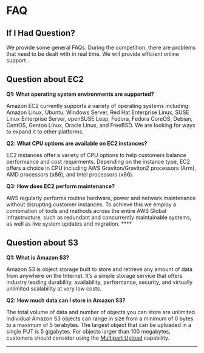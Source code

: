 # FAQ

## If I Had Question?

We provide some general FAQs. During the competition, there are problems that need to be dealt with in real time. We will provide efficient online support .

## Question about EC2

  **Q1: What operating system environments are supported?**

Amazon EC2 currently supports a variety of operating systems including: Amazon Linux, Ubuntu, Windows Server, Red Hat Enterprise Linux, SUSE Linux Enterprise Server, openSUSE Leap, Fedora, Fedora CoreOS, Debian, CentOS, Gentoo Linux, Oracle Linux, and FreeBSD. We are looking for ways to expand it to other platforms.

 **Q2: What CPU options are available on EC2 instances?**

EC2 instances offer a variety of CPU options to help customers balance performance and cost requirments. Depending on the instance type, EC2 offers a choice in CPU including AWS Graviton/Graviton2 processors \(Arm\), AMD processors \(x86\), and Intel processors \(x86\).

 **Q3: How does EC2 perform maintenance?**

 AWS regularly performs routine hardware, power and network maintenance without disrupting customer instances. To achieve this we employ a combination of tools and methods across the entire AWS Global infrastructure, such as redundant and concurrently maintainable systems, as well as live system updates and migration.  ****

## Question about S3

 **Q1: What is Amazon S3?**

Amazon S3 is object storage built to store and retrieve any amount of data from anywhere on the Internet. It’s a simple storage service that offers industry leading durability, availability, performance, security, and virtually unlimited scalability at very low costs.

 **Q2:**  **How much data can I store in Amazon S3?**

 The total volume of data and number of objects you can store are unlimited. Individual Amazon S3 objects can range in size from a minimum of 0 bytes to a maximum of 5 terabytes. The largest object that can be uploaded in a single PUT is 5 gigabytes. For objects larger than 100 megabytes, customers should consider using the [Multipart Upload](https://docs.aws.amazon.com/AmazonS3/latest/dev/UploadingObjects.html) capability.

 ****

